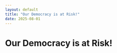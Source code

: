 ```yaml
---
layout: default
title: "Our Democracy is at Risk!"
date: 2025-08-01
---
```


# Our Democracy is at Risk!
